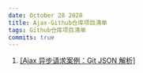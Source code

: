 ```yaml
---
date: October 28 2020
title: Ajax-Github仓库项目清单
tags: Github仓库项目清单
commits: true
---
```


1. [[Ajax 异步请求案例：Git JSON 解析]](https://web-oyster.github.io/2020/10/12/JavaScript/Ajax/Ajax%E5%BC%82%E6%AD%A5%E8%AF%B7%E6%B1%82%E6%A1%88%E4%BE%8B%20-%20Git%20JSON%E8%A7%A3%E6%9E%90/)
